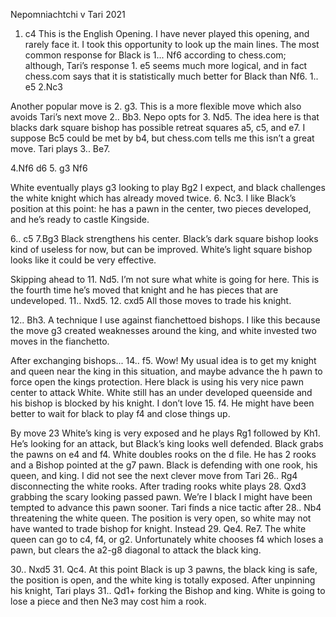 Nepomniachtchi v Tari 2021

1. c4 
This is the English Opening. I have never played this opening, and rarely face it. I took this opportunity to look up the main lines. The most common response for Black is 1... Nf6 according to chess.com; although, Tari’s response 1. e5 seems much more logical, and in fact chess.com says that it is statistically much better for Black than Nf6.
1.. e5
2.Nc3

Another popular move is 2. g3. This is a more flexible move which also avoids Tari’s next move 2.. Bb3. Nepo opts for 3. Nd5. The idea here is that blacks dark square bishop has possible retreat squares a5, c5, and e7. I suppose Bc5 could be met by b4, but chess.com tells me this isn’t a great move. Tari plays 3.. Be7.

4.Nf6 d6 5. g3 Nf6

White eventually plays g3 looking to play Bg2 I expect, and black challenges the white knight which has already moved twice. 6. Nc3. I like Black’s position at this point: he has a pawn in the center, two pieces developed, and he’s ready to castle Kingside. 

6.. c5 
7.Bg3
Black strengthens his center. Black’s dark square bishop looks kind of useless for now, but can be improved. White’s light square bishop looks like it could be very effective.

Skipping ahead to 11. Nd5. I’m not sure what white is going for here. This is the fourth time he’s moved that knight and he has pieces that are undeveloped. 11.. Nxd5. 12. cxd5 All those moves to trade his knight.

12.. Bh3. A technique I use against fianchettoed bishops. I like this because the move g3 created weaknesses around the king, and white invested two moves in the fianchetto.

After exchanging bishops... 14.. f5. Wow! My usual idea is to get my knight and queen near the king in this situation, and maybe advance the h pawn to force open the kings protection. Here black is using his very nice pawn center to attack White. White still has an under developed queenside and his bishop is blocked by his knight. I don’t love 15. f4. He might have been better to wait for black to play f4 and close things up.

By move 23 White’s king is very exposed and he plays Rg1 followed by Kh1. He’s looking for an attack, but Black’s king looks well defended. Black grabs the pawns on e4 and f4. White doubles rooks on the d file. He has 2 rooks and a Bishop pointed at the g7 pawn. Black is defending with one rook, his queen, and king. I did not see the next clever move from Tari 26.. Rg4 disconnecting the white rooks. After trading rooks white plays 28. Qxd3 grabbing the scary looking passed pawn. We’re I black I might have been tempted to advance this pawn sooner. Tari finds a nice tactic after  28.. Nb4 threatening the white queen. The position is very open, so white may not have wanted to trade bishop for knight. Instead 29. Qe4. Re7. The white queen can go to c4, f4, or g2. Unfortunately white chooses f4 which loses a pawn, but clears the a2-g8 diagonal to attack the black king. 

30.. Nxd5 
31. Qc4. 
At this point Black is up 3 pawns, the black king is safe, the position is open, and the white king is totally exposed. After unpinning his knight, Tari plays 31.. Qd1+ forking the Bishop and king. White is going to lose a piece and then Ne3 may cost him a rook.

